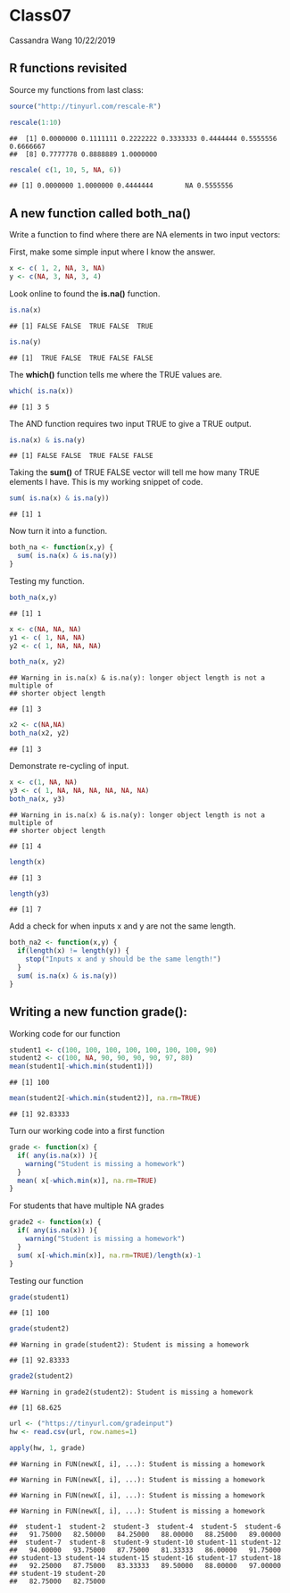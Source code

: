 Class07
================
Cassandra Wang
10/22/2019

## R functions revisited

Source my functions from last
    class:

``` r
source("http://tinyurl.com/rescale-R")
```

``` r
rescale(1:10)
```

    ##  [1] 0.0000000 0.1111111 0.2222222 0.3333333 0.4444444 0.5555556 0.6666667
    ##  [8] 0.7777778 0.8888889 1.0000000

``` r
rescale( c(1, 10, 5, NA, 6))
```

    ## [1] 0.0000000 1.0000000 0.4444444        NA 0.5555556

## A new function called both\_na()

Write a function to find where there are NA elements in two input
vectors:

First, make some simple input where I know the answer.

``` r
x <- c( 1, 2, NA, 3, NA)
y <- c(NA, 3, NA, 3, 4)
```

Look online to found the **is.na()** function.

``` r
is.na(x)
```

    ## [1] FALSE FALSE  TRUE FALSE  TRUE

``` r
is.na(y)
```

    ## [1]  TRUE FALSE  TRUE FALSE FALSE

The **which()** function tells me where the TRUE values are.

``` r
which( is.na(x))
```

    ## [1] 3 5

The AND function requires two input TRUE to give a TRUE output.

``` r
is.na(x) & is.na(y)
```

    ## [1] FALSE FALSE  TRUE FALSE FALSE

Taking the **sum()** of TRUE FALSE vector will tell me how many TRUE
elements I have. This is my working snippet of code.

``` r
sum( is.na(x) & is.na(y))
```

    ## [1] 1

Now turn it into a function.

``` r
both_na <- function(x,y) {
  sum( is.na(x) & is.na(y))
}
```

Testing my function.

``` r
both_na(x,y)
```

    ## [1] 1

``` r
x <- c(NA, NA, NA)
y1 <- c( 1, NA, NA)
y2 <- c( 1, NA, NA, NA)
```

``` r
both_na(x, y2)
```

    ## Warning in is.na(x) & is.na(y): longer object length is not a multiple of
    ## shorter object length

    ## [1] 3

``` r
x2 <- c(NA,NA)
both_na(x2, y2)
```

    ## [1] 3

Demonstrate re-cycling of input.

``` r
x <- c(1, NA, NA)
y3 <- c( 1, NA, NA, NA, NA, NA, NA)
both_na(x, y3)
```

    ## Warning in is.na(x) & is.na(y): longer object length is not a multiple of
    ## shorter object length

    ## [1] 4

``` r
length(x)
```

    ## [1] 3

``` r
length(y3)
```

    ## [1] 7

Add a check for when inputs x and y are not the same length.

``` r
both_na2 <- function(x,y) {
  if(length(x) != length(y)) {
    stop("Inputs x and y should be the same length!")
  }
  sum( is.na(x) & is.na(y))
}
```

## Writing a new function grade():

Working code for our function

``` r
student1 <- c(100, 100, 100, 100, 100, 100, 100, 90)
student2 <- c(100, NA, 90, 90, 90, 90, 97, 80)
mean(student1[-which.min(student1)])
```

    ## [1] 100

``` r
mean(student2[-which.min(student2)], na.rm=TRUE)
```

    ## [1] 92.83333

Turn our working code into a first function

``` r
grade <- function(x) {
  if( any(is.na(x)) ){
    warning("Student is missing a homework")
  }
  mean( x[-which.min(x)], na.rm=TRUE)
}
```

For students that have multiple NA grades

``` r
grade2 <- function(x) {
  if( any(is.na(x)) ){
    warning("Student is missing a homework")
  }
  sum( x[-which.min(x)], na.rm=TRUE)/length(x)-1
}
```

Testing our function

``` r
grade(student1)
```

    ## [1] 100

``` r
grade(student2)
```

    ## Warning in grade(student2): Student is missing a homework

    ## [1] 92.83333

``` r
grade2(student2)
```

    ## Warning in grade2(student2): Student is missing a homework

    ## [1] 68.625

``` r
url <- ("https://tinyurl.com/gradeinput")
hw <- read.csv(url, row.names=1)
```

``` r
apply(hw, 1, grade)
```

    ## Warning in FUN(newX[, i], ...): Student is missing a homework
    
    ## Warning in FUN(newX[, i], ...): Student is missing a homework
    
    ## Warning in FUN(newX[, i], ...): Student is missing a homework
    
    ## Warning in FUN(newX[, i], ...): Student is missing a homework

    ##  student-1  student-2  student-3  student-4  student-5  student-6 
    ##   91.75000   82.50000   84.25000   88.00000   88.25000   89.00000 
    ##  student-7  student-8  student-9 student-10 student-11 student-12 
    ##   94.00000   93.75000   87.75000   81.33333   86.00000   91.75000 
    ## student-13 student-14 student-15 student-16 student-17 student-18 
    ##   92.25000   87.75000   83.33333   89.50000   88.00000   97.00000 
    ## student-19 student-20 
    ##   82.75000   82.75000
